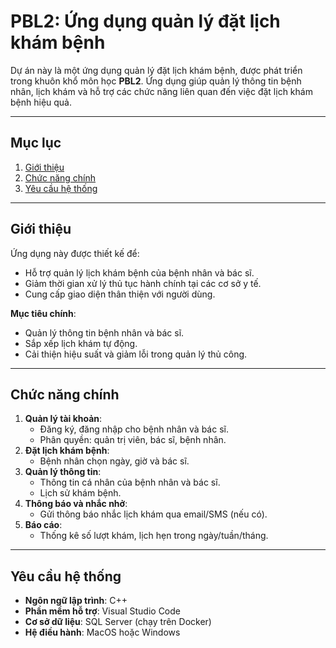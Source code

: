 # PBL2: Ứng dụng quản lý đặt lịch khám bệnh

Dự án này là một ứng dụng quản lý đặt lịch khám bệnh, được phát triển trong khuôn khổ môn học **PBL2**. 
Ứng dụng giúp quản lý thông tin bệnh nhân, lịch khám và hỗ trợ các chức năng liên quan đến việc đặt lịch khám bệnh hiệu quả.

---

## Mục lục
1. [Giới thiệu](#giới-thiệu)
2. [Chức năng chính](#chức-năng-chính)
3. [Yêu cầu hệ thống](#yêu-cầu-hệ-thống)

---

## Giới thiệu
Ứng dụng này được thiết kế để:
- Hỗ trợ quản lý lịch khám bệnh của bệnh nhân và bác sĩ.
- Giảm thời gian xử lý thủ tục hành chính tại các cơ sở y tế.
- Cung cấp giao diện thân thiện với người dùng.

**Mục tiêu chính**:
- Quản lý thông tin bệnh nhân và bác sĩ.
- Sắp xếp lịch khám tự động.
- Cải thiện hiệu suất và giảm lỗi trong quản lý thủ công.

---

## Chức năng chính
1. **Quản lý tài khoản**:
   - Đăng ký, đăng nhập cho bệnh nhân và bác sĩ.
   - Phân quyền: quản trị viên, bác sĩ, bệnh nhân.
2. **Đặt lịch khám bệnh**:
   - Bệnh nhân chọn ngày, giờ và bác sĩ.
3. **Quản lý thông tin**:
   - Thông tin cá nhân của bệnh nhân và bác sĩ.
   - Lịch sử khám bệnh.
4. **Thông báo và nhắc nhở**:
   - Gửi thông báo nhắc lịch khám qua email/SMS (nếu có).
5. **Báo cáo**:
   - Thống kê số lượt khám, lịch hẹn trong ngày/tuần/tháng.

---

## Yêu cầu hệ thống
- **Ngôn ngữ lập trình**: C++
- **Phần mềm hỗ trợ**: Visual Studio Code
- **Cơ sở dữ liệu**: SQL Server (chạy trên Docker)
- **Hệ điều hành**: MacOS hoặc Windows
